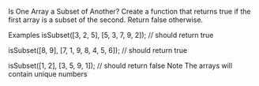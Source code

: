 Is One Array a Subset of Another?
Create a function that returns true if the first array is a subset of the second. Return false otherwise.

Examples
isSubset([3, 2, 5], [5, 3, 7, 9, 2]); // should return true

isSubset([8, 9], [7, 1, 9, 8, 4, 5, 6]); // should return true

isSubset([1, 2], [3, 5, 9, 1]); // should return false
Note
The arrays will contain unique numbers